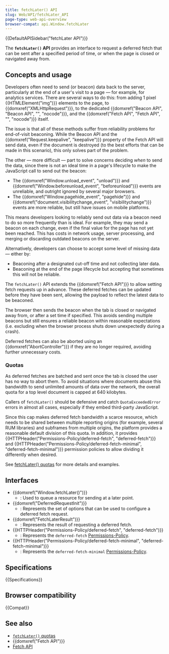 ```yaml
---
title: fetchLater() API
slug: Web/API/fetchLater_API
page-type: web-api-overview
browser-compat: api.Window.fetchLater
---
```


{{DefaultAPISidebar("fetchLater API")}}

The **`fetchLater()` API** provides an interface to request a deferred fetch that can be sent after a specified period of time, or when the page is closed or navigated away from.

## Concepts and usage

Developers often need to send (or beacon) data back to the server, particularly at the end of a user's visit to a page — for example, for analytics services. There are several ways to do this: from adding 1 pixel {{HTMLElement("img")}} elements to the page, to {{domxref("XMLHttpRequest")}}, to the dedicated {{domxref("Beacon API", "Beacon API", "", "nocode")}}, and the {{domxref("Fetch API", "Fetch API", "", "nocode")}} itself.

The issue is that all of these methods suffer from reliability problems for end-of-visit beaconing. While the Beacon API and the {{domxref("Request.keepalive", "keepalive")}} property of the Fetch API will send data, even if the document is destroyed (to the best efforts that can be made in this scenario), this only solves part of the problem.

The other — more difficult — part to solve concerns deciding _when_ to send the data, since there is not an ideal time in a page's lifecycle to make the JavaScript call to send out the beacon:

- The {{domxref("Window.unload_event", "unload")}} and {{domxref("Window.beforeunload_event", "beforeunload")}} events are unreliable, and outright ignored by several major browsers.
- The {{domxref("Window.pagehide_event", "pagehide")}} and {{domxref("document.visibilitychange_event", "visibilitychange")}} events are more reliable, but still have issues on mobile platforms.

This means developers looking to reliably send out data via a beacon need to do so more frequently than is ideal. For example, they may send a beacon on each change, even if the final value for the page has not yet been reached. This has costs in network usage, server processing, and merging or discarding outdated beacons on the server.

Alternatively, developers can choose to accept some level of missing data — either by:

- Beaconing after a designated cut-off time and not collecting later data.
- Beaconing at the end of the page lifecycle but accepting that sometimes this will not be reliable.

The `fetchLater()` API extends the {{domxref("Fetch API")}} to allow setting fetch requests up in advance. These deferred fetches can be updated before they have been sent, allowing the payload to reflect the latest data to be beaconed.

The browser then sends the beacon when the tab is closed or navigated away from, or after a set time if specified. This avoids sending multiple beacons but still ensures a reliable beacon within reasonable expectations (i.e. excluding when the browser process shuts down unexpectedly during a crash).

Deferred fetches can also be aborted using an {{domxref("AbortController")}} if they are no longer required, avoiding further unnecessary costs.

### Quotas

As deferred fetches are batched and sent once the tab is closed the user has no way to abort them. To avoid situations where documents abuse this bandwidth to send unlimited amounts of data over the network, the overall quota for a top level document is capped at 640 kilobytes.

Callers of `fetchLater()` should be defensive and catch `QuotaExceededError` errors in almost all cases, especially if they embed third-party JavaScript.

Since this cap makes deferred fetch bandwidth a scarce resource, which needs to be shared between multiple reporting origins (for example, several RUM libraries) and subframes from multiple origins, the platform provides a reasonable default division of this quota. In addition, it provides {{HTTPHeader("Permissions-Policy/deferred-fetch", "deferred-fetch")}} and {{HTTPHeader("Permissions-Policy/deferred-fetch-minimal", "deferred-fetch-minimal")}} permission policies to allow dividing it differently when desired.

See [fetchLater() quotas](/en-US/docs/Web/API/fetchLater_API/fetchLater_quotas) for more details and examples.

## Interfaces

- {{domxref("Window.fetchLater()")}}
  - : Used to queue a resource for sending at a later point.
- {{domxref("DeferredRequestInit")}}
  - : Represents the set of options that can be used to configure a deferred fetch request.
- {{domxref("FetchLaterResult")}}
  - : Represents the result of requesting a deferred fetch.
- {{HTTPHeader("Permissions-Policy/deferred-fetch", "deferred-fetch")}}
  - : Represents the `deferred-fetch` [Permissions-Policy](/en-US/docs/Web/HTTP/Guides/Permissions_Policy).
- {{HTTPHeader("Permissions-Policy/deferred-fetch-minimal", "deferred-fetch-minimal")}}
  - : Represents the `deferred-fetch-minimal` [Permissions-Policy](/en-US/docs/Web/HTTP/Guides/Permissions_Policy).

## Specifications

{{Specifications}}

## Browser compatibility

{{Compat}}

## See also

- [`fetchLater()` quotas](/en-US/docs/Web/API/fetchLater_API/fetchLater_quotas)
- {{domxref("Fetch API")}}
- [Fetch API](/en-US/docs/Web/API/Fetch_API)

